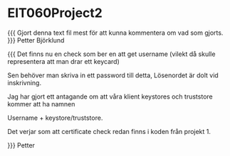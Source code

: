 # EIT060Project2
{{{
Gjort denna text fil mest för att kunna kommentera om vad som gjorts.
}}} Petter Björklund

{{{
Det finns nu en check som ber en att get username (vilekt då skulle representera att man drar ett keycard) 

Sen behöver man skriva in ett password till detta, Lösenordet är dolt vid inskrivning.

Jag har gjort ett antagande om att våra klient keystores och truststore kommer att ha namnen

Username + keystore/truststore.

Det verjar som att certificate check redan finns i koden från projekt 1.

}}} Petter


